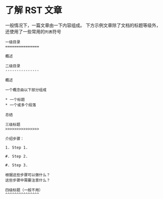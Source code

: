 # 了解 RST 文章
一般情况下，一篇文章由一下内容组成。
下方示例文章除了文档的标题等级外，还使用了一些常用的`列表`符号

```
一级目录
===============

概述

二级目录
---------------

概述

一个概念由以下部分组成

* 一个标题
* 一个或多个段落

总结

三级标题
>>>>>>>>>>>>>>>

介绍步骤：

1. Step 1.

#. Step 2.

#. Step 3.

根据这些步骤可以做什么？
这些步骤中需要注意什么？

四级标题（一般不用）
^^^^^^^^^^^^^^^


```